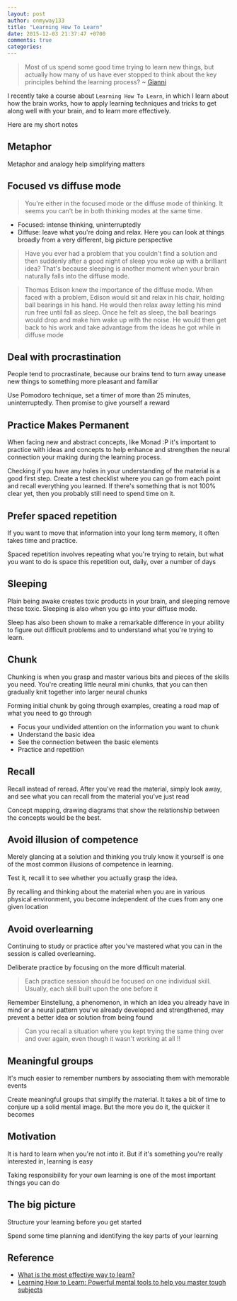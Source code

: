 ```yaml
---
layout: post
author: onmyway133
title: "Learning How To Learn"
date: 2015-12-03 21:37:47 +0700
comments: true
categories:
---
```


> Most of us spend some good time trying to learn new things, but actually how many of us have ever stopped to think about the key principles behind the learning process? ~ [Gianni](https://www.quora.com/profile/Gianni-Cara)

I recently take a course about `Learning How To Learn`, in which I learn about how the brain works, how to apply learning techniques and tricks to get along well with your brain, and to learn more effectively.

Here are my short notes

Metaphor
--
Metaphor and analogy help simplifying matters

Focused vs diffuse mode
--
> You're either in the focused mode or the diffuse mode
of thinking. It seems you can't be in both thinking
modes at the same time.

- Focused: intense thinking, uninterruptedly
- Diffuse: leave what you're doing and relax. Here you can look at things broadly from a very different,
big picture perspective

> Have you ever had a problem that you couldn't find a solution and then suddenly after a good night of sleep you woke up with a brilliant idea? That's because sleeping is another moment when your brain naturally falls into the diffuse mode.


> Thomas Edison knew the importance of the diffuse mode. When faced with a problem, Edison would sit and relax in his chair, holding ball bearings in his hand. He would then relax away letting his mind run free until fall as sleep. Once he felt as sleep, the ball bearings would drop and make him wake up with the noise. He would then get back to his work and take advantage from the ideas he got while in diffuse mode

Deal with procrastination
--
People tend to procrastinate, because our brains tend to turn away unease new things to something more pleasant and familiar

Use Pomodoro technique, set a timer of more than 25 minutes, uninterruptedly. Then promise to give yourself a reward

Practice Makes Permanent
--
When facing new and abstract concepts, like Monad :P it's important to practice with ideas and concepts to help enhance and strengthen the neural connection your making during the learning process.

Checking if you have any holes in your understanding of the material is a good first step. Create a test checklist where you can go from each point and recall everything you learned. If there's something that is not 100% clear yet, then you probably still need to spend time on it.

Prefer spaced repetition
--
If you want to move that information into your long term memory, it often takes time and practice.

Spaced repetition involves repeating what you're trying to retain, but what you want to do is space this
repetition out, daily, over a number of days

Sleeping
--
Plain being awake creates toxic products in your brain, and sleeping remove these toxic. Sleeping is also when you go into your diffuse mode.

Sleep has also been shown to make a remarkable difference in your ability to figure out difficult problems and to understand what you're trying to learn.

Chunk
--
Chunking is when you grasp and master various bits and
pieces of the skills you need. You're creating little neural mini chunks, that you can then gradually knit together into larger neural chunks

Forming initial chunk by going through examples, creating a road map of what you need to go through

- Focus your undivided attention on the information you want to chunk
- Understand the basic idea
- See the connection between the basic elements
- Practice and repetition

Recall
--
Recall instead of reread. After you've read the material, simply look away, and see what you can recall from the material you've just read

Concept mapping, drawing diagrams that show the relationship between the concepts would be the best.

Avoid illusion of competence
--
Merely glancing at a solution and thinking
you truly know it yourself is one of the most common
illusions of competence in learning.

Test it, recall it to see whether you actually grasp the idea.

By recalling and thinking about the
material when you are in various physical environment, you become independent of the cues from any one given location

Avoid overlearning
--
Continuing to study or practice after you've mastered what you can in the session is called overlearning.

Deliberate practice by focusing on the more difficult
material.

> Each practice session should be focused on one individual skill. Usually, each skill built upon the one before it

Remember Einstellung, a phenomenon,
in which an idea you already have in mind or a neural
pattern you've already developed and strengthened, may prevent a better idea or solution from being found

> Can you recall a situation where you kept trying the same thing over and over again, even though it wasn't working at all !!

Meaningful groups
--
It's much easier to remember numbers by
associating them with memorable events

Create meaningful groups that simplify the material. It takes a bit of time to conjure up a solid mental image. But the more you do it, the quicker it becomes

Motivation
--
It is hard to learn when
you're not into it. But if it's something you're really
interested in, learning is easy

Taking responsibility for your own
learning is one of the most important things you can do

The big picture
--
Structure your learning before you get started

Spend some time planning and identifying the key parts of your learning

Reference
--
- [What is the most effective way to learn?](https://www.quora.com/What-is-the-most-effective-way-to-learn/answer/Gianni-Cara?srid=KzvW&share=eb2f94fa)
- [Learning How to Learn: Powerful mental tools to help you master tough subjects](https://www.coursera.org/learn/learning-how-to-learn)
